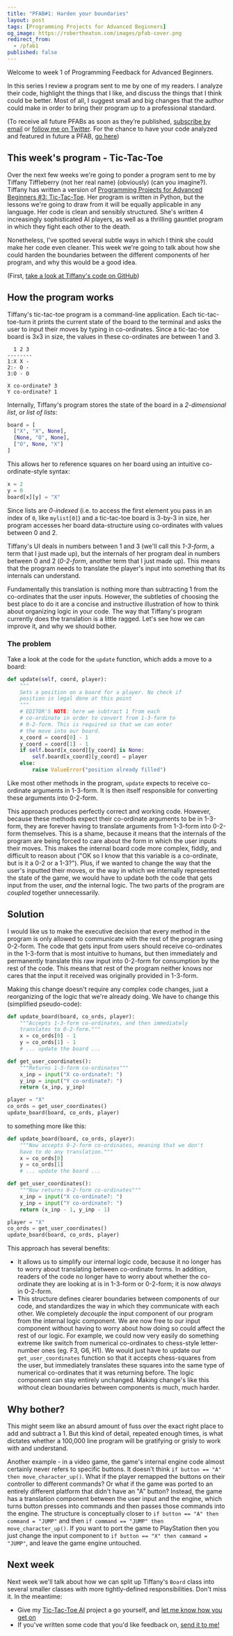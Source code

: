 ```yaml
---
title: "PFAB#1: Harden your boundaries"
layout: post
tags: [Programming Projects for Advanced Beginners]
og_image: https://robertheaton.com/images/pfab-cover.png
redirect_from:
  - /pfab1
published: false
---
```

Welcome to week 1 of Programming Feedback for Advanced Beginners.

In this series I review a program sent to me by one of my readers. I analyze their code, highlight the things that I like, and discuss the things that I think could be better. Most of all, I suggest small and big changes that the author could make in order to bring their program up to a professional standard.

(To receive all future PFABs as soon as they’re published, [subscribe by email](subscribe) or [follow me on Twitter](Twitter). For the chance to have your code analyzed and featured in future a PFAB, [go here](pfab))

## This week's program - Tic-Tac-Toe

Over the next few weeks we're going to ponder a program sent to me by Tiffany Tiffleberry (not her real name) (obviously) (can you imagine?). Tiffany has written a version of [Programming Projects for Advanced Beginners #3: Tic-Tac-Toe][ppab3]. Her program is written in Python, but the lessons we're going to draw from it will be equally applicable in any language. Her code is clean and sensibly structured. She's written 4 increasingly sophisticated AI players, as well as a thrilling gauntlet program in which they fight each other to the death.

Nonetheless, I've spotted several subtle ways in which I think she could make her code even cleaner. This week we're going to talk about how she could harden the boundaries between the different components of her program, and why this would be a good idea.

(First, [take a look at Tiffany's code on GitHub](code))

## How the program works

Tiffany's tic-tac-toe program is a command-line application. Each tic-tac-toe-turn it prints the current state of the board to the terminal and asks the user to input their moves by typing in co-ordinates. Since a tic-tac-toe board is 3x3 in size, the values in these co-ordinates are between 1 and 3.

```
  1 2 3
--------
1:X X -
2:- O -
3:O - O

X co-ordinate? 3
Y co-ordinate? 1
```

Internally, Tiffany's program stores the state of the board in a *2-dimensional list*, or *list of lists*:

```python
board = [
  ["X", "X", None],
  [None, "O", None],
  ["O", None, "X"]
]
```

This allows her to reference squares on her board using an intuitive co-ordinate-style syntax:

```python
x = 2
y = 0
board[x][y] = "X"
```

Since lists are *0-indexed* (i.e. to access the first element you pass in an index of `0`, like `mylist[0]`) and a tic-tac-toe board is 3-by-3 in size, her program accesses her board data-structure using co-ordinates with values between 0 and 2.

Tiffany's UI deals in numbers between 1 and 3 (we'll call this *1-3-form*, a term that I just made up), but the internals of her program deal in numbers between 0 and 2 (*0-2-form*, another term that I just made up). This means that the program needs to translate the player's input into something that its internals can understand.

Fundamentally this translation is nothing more than subtracting 1 from the co-ordinates that the user inputs. However, the subtleties of choosing the best place to do it are a concise and instructive illustration of how to think about organizing logic in your code. The way that Tiffany's program currently does the translation is a little ragged. Let's see how we can improve it, and why we should bother.

### The problem

Take a look at the code for the `update` function, which adds a move to a board:

```python
def update(self, coord, player):
    """
    Sets a position on a board for a player. No check if
    position is legal done at this point
    """
    # EDITOR'S NOTE: here we subtract 1 from each
    # co-ordinate in order to convert from 1-3-form to
    # 0-2-form. This is required so that we can enter
    # the move into our board.
    x_coord = coord[0] - 1
    y_coord = coord[1] - 1
    if self.board[x_coord][y_coord] is None:
        self.board[x_coord][y_coord] = player
    else:
        raise ValueError("position already filled")
```

Like most other methods in the program, `update` expects to receive co-ordinate arguments in 1-3-form. It is then itself responsible for converting these arguments into 0-2-form. 

This approach produces perfectly correct and working code. However, because these methods expect their co-ordinate arguments to be in 1-3-form, they are forever having to translate arguments from 1-3-form into 0-2-form themselves. This is a shame, because it means that the internals of the program are being forced to care about the form in which the user inputs their moves. This makes the internal board code more complex, fiddly, and difficult to reason about ("OK so I know that this variable is a co-ordinate, but is it a 0-2 or a 1-3?"). Plus, if we wanted to change the way that the user's inputted their moves, or the way in which we internally represented the state of the game, we would have to update both the code that gets input from the user, *and* the internal logic. The two parts of the program are *coupled* together unnecessarily.

## Solution

I would like us to make the executive decision that every method in the program is only allowed to communicate with the rest of the program using 0-2-form. The code that gets input from users should receive co-ordinates in the 1-3-form that is most intuitive to humans, but then immediately and permanently translate this raw input into 0-2-form for consumption by the rest of the code. This means that rest of the program neither knows nor cares that the input it received was originally provided in 1-3-form.

Making this change doesn't require any complex code changes, just a reorganizing of the logic that we're already doing. We have to change this (simplified pseudo-code):

```python
def update_board(board, co_ords, player):
    """Accepts 1-3-form co-ordinates, and then immediately
    translates to 0-2-form."""
    x = co_ords[0] - 1
    y = co_ords[1] - 1
    # ... update the board ...

def get_user_coordinates():
    """Returns 1-3-form co-ordinates"""
    x_inp = input("X co-ordinate?: ")
    y_inp = input("Y co-ordinate?: ")
    return (x_inp, y_inp)

player = "X"
co_ords = get_user_coordinates()
update_board(board, co_ords, player)
```

to something more like this:

```python
def update_board(board, co_ords, player):
    """Now accepts 0-2-form co-ordinates, meaning that we don't
    have to do any translation."""
    x = co_ords[0]
    y = co_ords[1]
    # ... update the board ...

def get_user_coordinates():
    """Now returns 0-2-form co-ordinates"""
    x_inp = input("X co-ordinate?: ")
    y_inp = input("Y co-ordinate?: ")
    return (x_inp - 1, y_inp - 1)

player = "X"
co_ords = get_user_coordinates()
update_board(board, co_ords, player)
```

This approach has several benefits:

* It allows us to simplify our internal logic code, because it no longer has to worry about translating between co-ordinate forms. In addition, readers of the code no longer have to worry about whether the co-ordinate they are looking at is in 1-3-form or 0-2-form; it is now *always* in 0-2-form.
* This structure defines clearer boundaries between components of our code, and standardizes the way in which they communicate with each other. We completely *decouple* the input component of our program from the internal logic component. We are now free to our input component without having to worry about how doing so could affect the rest of our logic. For example, we could now very easily do something extreme like switch from numerical co-ordinates to chess-style letter-number ones (eg. F3, G6, H1). We would just have to update our `get_user_coordinates` function so that it accepts chess-squares from the user, but immediately translates these squares into the same type of numerical co-ordinates that it was returning before. The logic component can stay entirely unchanged. Making change's like this without clean boundaries between components is much, much harder.

## Why bother?

This might seem like an absurd amount of fuss over the exact right place to add and subtract a 1. But this kind of detail, repeated enough times, is what dictates whether a 100,000 line program will be gratifying or grisly to work with and understand.

Another example - in a video game, the game's internal engine code almost certainly never refers to specific buttons. It doesn't think `if button == "A" then move_character_up()`. What if the player remapped the buttons on their controller to different commands? Or what if the game was ported to an entirely different platform that didn't have an "A" button? Instead, the game has a translation component between the user input and the engine, which turns button presses into commands and then passes those commands into the engine. The structure is conceptually closer to `if button == "A" then command = "JUMP"` and then `if command == "JUMP" then move_character_up()`. If you want to port the game to PlayStation then you just change the input component to `if button == "X" then command = "JUMP"`, and leave the game engine untouched.

## Next week

Next week we'll talk about how we can split up Tiffany's `Board` class into several smaller classes with more tightly-defined responsibilities. Don't miss it. In the meantime:

* Give my [Tic-Tac-Toe AI](ppab3) project a go yourself, and [let me know how you get on](about)
* If you've written some code that you'd like feedback on, [send it to me!](pfab)

[ppab3]: https://robertheaton.com/2018/10/09/programming-projects-for-advanced-beginners-3-a/
[code]: https://github.com/robert/programming-feedback-for-advanced-beginners/blob/master/editions/1/original.py
[subscribe]: https://advancedbeginners.substack.com/
[twitter]: https://twitter.com/robjheaton
[pfab]: https://robertheaton.com/2019/11/08/i-will-give-you-feedback-on-your-code/
[about]: https://robertheaton.com/about/
